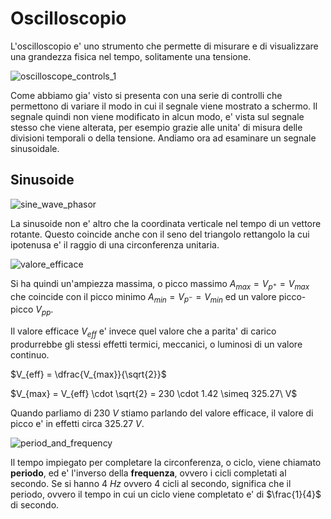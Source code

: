 # Oscilloscopio  

L'oscilloscopio e' uno strumento che permette di misurare e di visualizzare una grandezza fisica nel tempo, solitamente una tensione.  

![oscilloscope_controls_1](https://user-images.githubusercontent.com/7195133/227784901-9d77dbcb-9b83-4d64-8db6-6a8a01007cac.jpg)  

Come abbiamo gia' visto si presenta con una serie di controlli che permettono di variare il modo in cui il segnale viene mostrato a schermo. Il segnale quindi non viene modificato in alcun modo, e' vista sul segnale stesso che viene alterata, per esempio grazie alle unita' di misura delle divisioni temporali o della tensione. Andiamo ora ad esaminare un segnale sinusoidale.  

## Sinusoide  

![sine_wave_phasor](https://user-images.githubusercontent.com/7195133/227787960-d96bb4a0-43a4-4765-88fd-fb5ddd7ba730.gif)  

La sinusoide non e' altro che la coordinata verticale nel tempo di un vettore rotante. Questo coincide anche con il seno del triangolo rettangolo la cui ipotenusa e' il raggio di una circonferenza unitaria.  

![valore_efficace](https://user-images.githubusercontent.com/7195133/227790988-18a37f89-d3ee-4f4e-bd30-72d3ea5c75eb.jpg)  

Si ha quindi un'ampiezza massima, o picco massimo $A_{max} = V_{p^+} = V_{max}$ che coincide con il picco minimo $A_{min} = V_{p^-} = V_{min}$ ed un valore picco-picco $V_{pp}$.  

Il valore efficace $V_{eff}$ e' invece quel valore che a parita' di carico produrrebbe gli stessi effetti termici, meccanici, o luminosi di un valore continuo.  

$V_{eff} = \dfrac{V_{max}}{\sqrt{2}}$  

$V_{max} = V_{eff} \cdot \sqrt{2} = 230 \cdot 1.42 \simeq 325.27\ V$  

Quando parliamo di $230\ V$ stiamo parlando del valore efficace, il valore di picco e' in effetti circa $325.27\ V$.  

![period_and_frequency](https://user-images.githubusercontent.com/7195133/227790781-334ec1f4-5ea9-44a2-88f3-a034ed0a7940.jpg)

Il tempo impiegato per completare la circonferenza, o ciclo, viene chiamato **periodo**, ed e' l'inverso della **frequenza**, ovvero i cicli completati al secondo. Se si hanno $4\ Hz$ ovvero 4 cicli al secondo, significa che il periodo, ovvero il tempo in cui un ciclo viene completato e' di $\frac{1}{4}$ di secondo.  